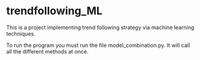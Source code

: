 # trendfollowing_ML
This is a project implementing trend following strategy via machine learning techniques.

To run the program you must run the file model_combination.py. It will call all the different methods at once.
